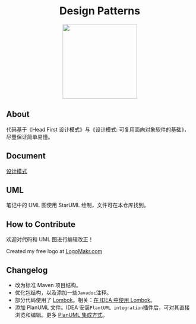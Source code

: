 
<div align="center">
    <h1>
    	Design Patterns
	</h1>
    <img src="pics/LogoMakr_940tUO.png" width="200px">
</div>

## About

代码基于《Head First 设计模式》与《设计模式: 可复用面向对象软件的基础》，尽量保证简单易懂。

## Document

[设计模式](https://github.com/CyC2018/Interview-Notebook/blob/master/notes/设计模式.md)

## UML

笔记中的 UML 图使用 StarUML 绘制，文件可在本仓库找到。

## How to Contribute

欢迎对代码和 UML 图进行编辑改正！

Created my free logo at [LogoMakr.com](https://logomakr.com/)

## Changelog
- 改为标准 Maven 项目结构。
- 优化包结构，以及添加一些`Javadoc`注释。
- 部分代码使用了 [Lombok](https://projectlombok.org/)。相关：[在 IDEA 中使用 Lombok](https://projectlombok.org/setup/intellij)。
- 添加 PlanUML 文件。IDEA 安装`PlantUML integration`插件后，可对其直接浏览和编辑。更多 [PlanUML 集成方式](http://plantuml.com/zh/running)。
